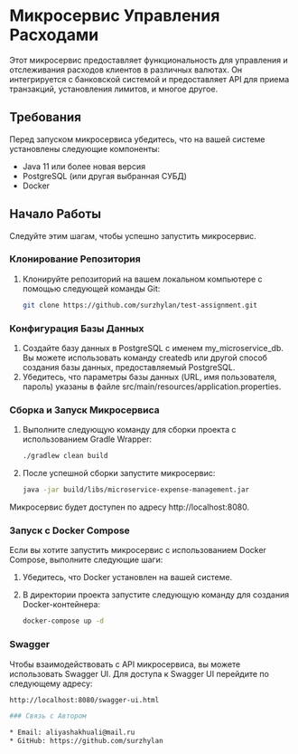 # Микросервис Управления Расходами

Этот микросервис предоставляет функциональность для управления и отслеживания расходов клиентов в различных валютах. Он интегрируется с банковской системой и предоставляет API для приема транзакций, установления лимитов, и многое другое.

## Требования

Перед запуском микросервиса убедитесь, что на вашей системе установлены следующие компоненты:

- Java 11 или более новая версия
- PostgreSQL (или другая выбранная СУБД)
- Docker

## Начало Работы

Следуйте этим шагам, чтобы успешно запустить микросервис.

### Клонирование Репозитория

1. Клонируйте репозиторий на вашем локальном компьютере с помощью следующей команды Git:

   ```bash
   git clone https://github.com/surzhylan/test-assignment.git

### Конфигурация Базы Данных

1. Создайте базу данных в PostgreSQL с именем my_microservice_db. Вы можете использовать команду createdb или другой способ создания базы данных, предоставляемый PostgreSQL.
2. Убедитесь, что параметры базы данных (URL, имя пользователя, пароль) указаны в файле src/main/resources/application.properties.

### Сборка и Запуск Микросервиса

1. Выполните следующую команду для сборки проекта с использованием Gradle Wrapper:

   ```bash
   ./gradlew clean build

2. После успешной сборки запустите микросервис:

   ```bash
   java -jar build/libs/microservice-expense-management.jar

Микросервис будет доступен по адресу http://localhost:8080.

### Запуск с Docker Compose

Если вы хотите запустить микросервис с использованием Docker Compose, выполните следующие шаги:

1. Убедитесь, что Docker установлен на вашей системе.
2. В директории проекта запустите следующую команду для создания Docker-контейнера:

   ```bash
   docker-compose up -d

### Swagger

Чтобы взаимодействовать с API микросервиса, вы можете использовать Swagger UI. Для доступа к Swagger UI перейдите по следующему адресу:

   ```bash
   http://localhost:8080/swagger-ui.html

### Связь с Автором

* Email: aliyashakhuali@mail.ru
* GitHub: https://github.com/surzhylan



   

